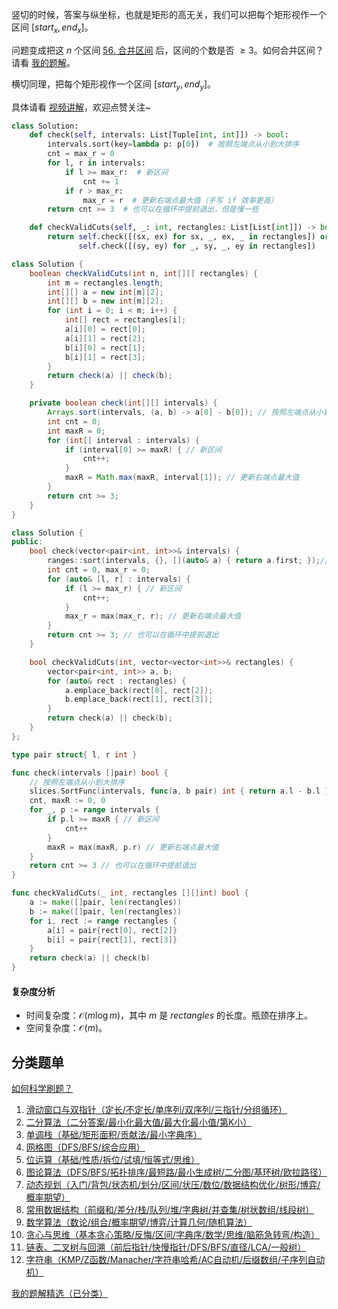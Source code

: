 竖切的时候，答案与纵坐标，也就是矩形的高无关，我们可以把每个矩形视作一个区间 $[\textit{start}_x, \textit{end}_x]$。

问题变成把这 $n$ 个区间 [56. 合并区间](https://leetcode.cn/problems/merge-intervals/) 后，区间的个数是否 $\ge 3$。如何合并区间？请看 [我的题解](https://leetcode.cn/problems/merge-intervals/solutions/2798138/jian-dan-zuo-fa-yi-ji-wei-shi-yao-yao-zh-f2b3/comments/2439822/)。

横切同理，把每个矩形视作一个区间 $[\textit{start}_y, \textit{end}_y]$。

具体请看 [视频讲解](https://www.bilibili.com/video/BV1ifkqYjEvc/?t=12m20s)，欢迎点赞关注~

```py [sol-Python3]
class Solution:
    def check(self, intervals: List[Tuple[int, int]]) -> bool:
        intervals.sort(key=lambda p: p[0])  # 按照左端点从小到大排序
        cnt = max_r = 0
        for l, r in intervals:
            if l >= max_r:  # 新区间
                cnt += 1
            if r > max_r:
                max_r = r  # 更新右端点最大值（手写 if 效率更高）
        return cnt >= 3  # 也可以在循环中提前退出，但是慢一些

    def checkValidCuts(self, _: int, rectangles: List[List[int]]) -> bool:
        return self.check([(sx, ex) for sx, _, ex, _ in rectangles]) or \
               self.check([(sy, ey) for _, sy, _, ey in rectangles])
```

```java [sol-Java]
class Solution {
    boolean checkValidCuts(int n, int[][] rectangles) {
        int m = rectangles.length;
        int[][] a = new int[m][2];
        int[][] b = new int[m][2];
        for (int i = 0; i < m; i++) {
            int[] rect = rectangles[i];
            a[i][0] = rect[0];
            a[i][1] = rect[2];
            b[i][0] = rect[1];
            b[i][1] = rect[3];
        }
        return check(a) || check(b);
    }

    private boolean check(int[][] intervals) {
        Arrays.sort(intervals, (a, b) -> a[0] - b[0]); // 按照左端点从小到大排序
        int cnt = 0;
        int maxR = 0;
        for (int[] interval : intervals) {
            if (interval[0] >= maxR) { // 新区间
                cnt++;
            }
            maxR = Math.max(maxR, interval[1]); // 更新右端点最大值
        }
        return cnt >= 3;
    }
}
```

```cpp [sol-C++]
class Solution {
public:
    bool check(vector<pair<int, int>>& intervals) {
        ranges::sort(intervals, {}, [](auto& a) { return a.first; });// 按照左端点从小到大排序
        int cnt = 0, max_r = 0;
        for (auto& [l, r] : intervals) {
            if (l >= max_r) { // 新区间
                cnt++;
            }
            max_r = max(max_r, r); // 更新右端点最大值
        }
        return cnt >= 3; // 也可以在循环中提前退出
    }

    bool checkValidCuts(int, vector<vector<int>>& rectangles) {
        vector<pair<int, int>> a, b;
        for (auto& rect : rectangles) {
            a.emplace_back(rect[0], rect[2]);
            b.emplace_back(rect[1], rect[3]);
        }
        return check(a) || check(b);
    }
};
```

```go [sol-Go]
type pair struct{ l, r int }

func check(intervals []pair) bool {
	// 按照左端点从小到大排序
	slices.SortFunc(intervals, func(a, b pair) int { return a.l - b.l })
	cnt, maxR := 0, 0
	for _, p := range intervals {
		if p.l >= maxR { // 新区间
			cnt++
		}
		maxR = max(maxR, p.r) // 更新右端点最大值
	}
	return cnt >= 3 // 也可以在循环中提前退出
}

func checkValidCuts(_ int, rectangles [][]int) bool {
	a := make([]pair, len(rectangles))
	b := make([]pair, len(rectangles))
	for i, rect := range rectangles {
		a[i] = pair{rect[0], rect[2]}
		b[i] = pair{rect[1], rect[3]}
	}
	return check(a) || check(b)
}
```

#### 复杂度分析

- 时间复杂度：$\mathcal{O}(m\log m)$，其中 $m$ 是 $\textit{rectangles}$ 的长度。瓶颈在排序上。
- 空间复杂度：$\mathcal{O}(m)$。

## 分类题单

[如何科学刷题？](https://leetcode.cn/circle/discuss/RvFUtj/)

1. [滑动窗口与双指针（定长/不定长/单序列/双序列/三指针/分组循环）](https://leetcode.cn/circle/discuss/0viNMK/)
2. [二分算法（二分答案/最小化最大值/最大化最小值/第K小）](https://leetcode.cn/circle/discuss/SqopEo/)
3. [单调栈（基础/矩形面积/贡献法/最小字典序）](https://leetcode.cn/circle/discuss/9oZFK9/)
4. [网格图（DFS/BFS/综合应用）](https://leetcode.cn/circle/discuss/YiXPXW/)
5. [位运算（基础/性质/拆位/试填/恒等式/思维）](https://leetcode.cn/circle/discuss/dHn9Vk/)
6. [图论算法（DFS/BFS/拓扑排序/最短路/最小生成树/二分图/基环树/欧拉路径）](https://leetcode.cn/circle/discuss/01LUak/)
7. [动态规划（入门/背包/状态机/划分/区间/状压/数位/数据结构优化/树形/博弈/概率期望）](https://leetcode.cn/circle/discuss/tXLS3i/)
8. [常用数据结构（前缀和/差分/栈/队列/堆/字典树/并查集/树状数组/线段树）](https://leetcode.cn/circle/discuss/mOr1u6/)
9. [数学算法（数论/组合/概率期望/博弈/计算几何/随机算法）](https://leetcode.cn/circle/discuss/IYT3ss/)
10. [贪心与思维（基本贪心策略/反悔/区间/字典序/数学/思维/脑筋急转弯/构造）](https://leetcode.cn/circle/discuss/g6KTKL/)
11. [链表、二叉树与回溯（前后指针/快慢指针/DFS/BFS/直径/LCA/一般树）](https://leetcode.cn/circle/discuss/K0n2gO/)
12. [字符串（KMP/Z函数/Manacher/字符串哈希/AC自动机/后缀数组/子序列自动机）](https://leetcode.cn/circle/discuss/SJFwQI/)

[我的题解精选（已分类）](https://github.com/EndlessCheng/codeforces-go/blob/master/leetcode/SOLUTIONS.md)

